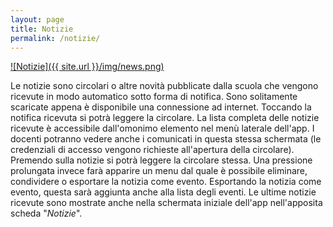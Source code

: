 ```yaml
---
layout: page
title: Notizie
permalink: /notizie/
---
```


[![Notizie]({{ site.url }}/img/news.png)](#)

Le notizie sono circolari o altre novità pubblicate dalla scuola che vengono ricevute in modo automatico sotto forma di notifica. Sono solitamente scaricate appena è disponibile una connessione ad internet. Toccando la notifica ricevuta si potrà leggere la circolare. La lista completa delle notizie ricevute è accessibile dall'omonimo elemento nel menù laterale dell'app. I docenti potranno vedere anche i comunicati in questa stessa schermata (le credenziali di accesso vengono richieste all'apertura della circolare). Premendo sulla notizie si potrà leggere la circolare stessa. Una pressione prolungata invece farà apparire un menu dal quale è possibile eliminare, condividere o esportare la notizia come evento. Esportando la notizia come evento, questa sarà aggiunta anche alla lista degli eventi. Le ultime notizie ricevute sono mostrate anche nella schermata iniziale dell'app nell'apposita scheda "_Notizie_".  